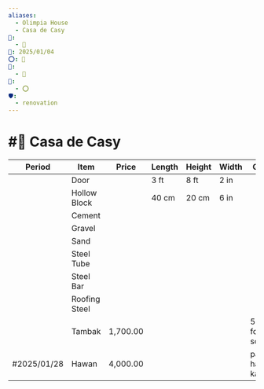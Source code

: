 ```yaml
---
aliases:
  - Olimpia House
  - Casa de Casy
📁:
  - 🏁
📅: 2025/01/04
⭕: 🏁
🏁:
  - 📍
🔀:
  - ⭕
🛡️:
  - renovation
---
```

# #🏁 Casa de Casy

| Period      | Item          | Price    | Length | Height | Width | Quantity                | Contact           | Via               |
| ----------- | ------------- | -------- | ------ | ------ | ----- | ----------------------- | ----------------- | ----------------- |
|             | Door          |          | 3 ft   | 8 ft   | 2 in  |                         |                   |                   |
|             | Hollow Block  |          | 40 cm  | 20 cm  | 6 in  |                         |                   |                   |
|             | Cement        |          |        |        |       |                         |                   |                   |
|             | Gravel        |          |        |        |       |                         |                   |                   |
|             | Sand          |          |        |        |       |                         |                   |                   |
|             | Steel Tube    |          |        |        |       |                         |                   |                   |
|             | Steel Bar     |          |        |        |       |                         |                   |                   |
|             | Roofing Steel |          |        |        |       |                         |                   |                   |
|             | Tambak        | 1,700.00 |        |        |       | 50 trucks for 220 sqm   | Omar Tambak       | Kapitan ng Longos |
| #2025/01/28 | Hawan         | 4,000.00 |        |        |       | pakyawan half-day kalbo | Bayaw ni Kuya Pat | Patrick Rueda     |
